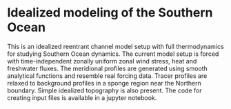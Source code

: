 # Idealized modeling of the Southern Ocean

This is an idealized reentrant channel model setup with full thermodynamics for studying Southern Ocean dynamics. The current model setup is forced with time-independent zonally uniform zonal wind stress, heat and freshwater fluxes. The meridional profiles are generated using smooth analytical functions and resemble real forcing data. Tracer profiles are relaxed to background profiles in a sponge region near the Northern boundary. Simple idealized topography is also present. The code for creating input files is available in a jupyter notebook.   
